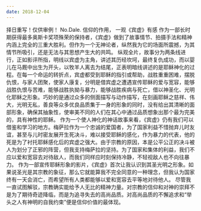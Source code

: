 ```yaml
---
date: 2018-12-04
---
```


择日重写！仅供审例！
No.Dale.
信仰的作用，
一观《宾虚》有感
作为一部长时期获得最多奥斯卡奖项殊荣的保持者，《宾虚》做到了故事情节、拍摄手法和精神内涵上完全的三重大胜利。但作为一个无神论者，纵然我为它的场面所震撼，为其情节所吸引，还是无法与其思想产生大的共鸣。
纵观全片，故事分为两条线进行，正如影评所指，明线以宾虚为主角，讲述其历经坎坷，最终复仇成功，而以婴儿在马厩中出生为开头，以牧羊人离去为结尾，正表明暗线讲述的是耶稣神化的过程。在每一个命运的转折点，宾虚都受到耶稣的指引或帮助，战胜重重困难，摆脱仇恨，与家人团聚，使家人康复，分明是借宾虚之遭遇宣传耶稣的爱与宽容，能够战胜仇恨与苦难，能够战胜执拗与暴力，能够战胜疾病与死亡，借以神圣化、光明化耶稣之形象。巧妙的是通过众多的侧面描写与动作描写，在刻画耶稣之慈祥、伟大，光明无私，善良等众多优良品质集于一身的形象的同时，没有给出其清晰的面部形象，确保其抽象性，使审美不同的人们在其心中通过品质想象出那个最为完美的，具有神性的耶稣。
作为一个使人神化的神话故事来看，《宾虚》仍有我们可以借鉴和学习的地方。梅萨拉作为一个忠诚的爱国者，为了国家利益不惜抛弃儿时友谊，甚至与儿时密友展开生死决斗，难以接受耶稣的感化，作为暴力的代表，他的死是为了衬托耶稣感化后的宾虚之强大。由于宗教的原因，本是公平公正的决斗被人为划分了正邪的阵营，但我支持梅萨拉的坚持。为了国家和集体的利益，我们不应以爱和宽容去对待敌人，而我们同样应时刻保持冷静，不轻视敌人也不向往暴力。
作为一部宣传耶稣形象的影片，《宾虚》首次让我认识到其圣光明之形象。如果说圣光是其宗教的象征，那么它就能算我不完全同意的一种理念，但我认为国家终有一天会消亡，而希望所有人类都能够以爱和宽容去平等地对待他人。
尽管我一直试图解驳，宗教确实能给予人无比的精神力量。对宗教的信仰和对神的崇拜不是为了期待奇迹降临，而是为追寻失去的高尚品质。对高尚品质的不懈追求和“举头之人有神明的自我约束”便是信仰价值的最体现。
